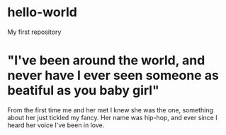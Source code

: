 # hello-world
My first repository
<h1> "I've been around the world, and never have I ever seen someone as beatiful as you baby girl" </h1>
<p> From the first time me and her met I knew she was the one, something about her just tickled my fancy. Her name was hip-hop, and ever since I heard her voice I've been in love. </p>
